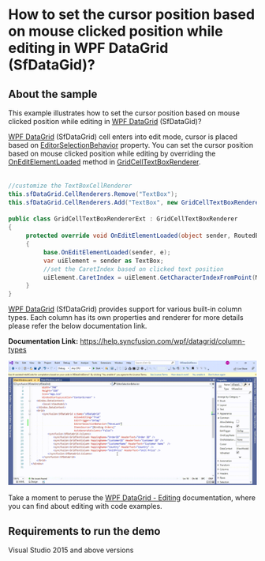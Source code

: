 # How to set the cursor position based on mouse clicked position while editing in WPF DataGrid (SfDataGid)?

## About the sample
This example illustrates how to set the cursor position based on mouse clicked position while editing in [WPF DataGrid](https://www.syncfusion.com/wpf-controls/datagrid) (SfDataGid)? 

[WPF DataGrid](https://www.syncfusion.com/wpf-controls/datagrid) (SfDataGrid) cell enters into edit mode, cursor is placed based on [EditorSelectionBehavior](https://help.syncfusion.com/cr/wpf/Syncfusion.UI.Xaml.Grid.SfGridBase.html#Syncfusion_UI_Xaml_Grid_SfGridBase_EditorSelectionBehavior) property. You can set the cursor position based on mouse clicked position while editing by overriding the [OnEditElementLoaded](https://help.syncfusion.com/cr/wpf/Syncfusion.UI.Xaml.Grid.Cells.GridCellTextBoxRenderer.html#Syncfusion_UI_Xaml_Grid_Cells_GridCellTextBoxRenderer_OnEditElementLoaded_System_Object_System_Windows_RoutedEventArgs_) method in [GridCellTextBoxRenderer](https://help.syncfusion.com/cr/wpf/Syncfusion.UI.Xaml.Grid.Cells.GridCellTextBoxRenderer.html).

```C#

//customize the TextBoxCellRenderer 
this.sfDataGrid.CellRenderers.Remove("TextBox");
this.sfDataGrid.CellRenderers.Add("TextBox", new GridCellTextBoxRendererExt());

public class GridCellTextBoxRendererExt : GridCellTextBoxRenderer
{  
     protected override void OnEditElementLoaded(object sender, RoutedEventArgs e)
     {
          base.OnEditElementLoaded(sender, e);
          var uiElement = sender as TextBox;
          //set the CaretIndex based on clicked text position
          uiElement.CaretIndex = uiElement.GetCharacterIndexFromPoint(Mouse.GetPosition(uiElement), true);
     }
}

```

[WPF DataGrid](https://www.syncfusion.com/wpf-controls/datagrid) (SfDataGrid) provides support for various built-in column types. Each column has its own properties and renderer for more details please refer the below documentation link.

**Documentation Link:** https://help.syncfusion.com/wpf/datagrid/column-types

![Shows the cursor position based on mouse clicked position while editing in SfDataGrid](CursorPostionsetBasedonMousePosition.gif)

Take a moment to peruse the [WPF DataGrid - Editing](https://help.syncfusion.com/wpf/datagrid/editing) documentation, where you can find about editing with code examples.

## Requirements to run the demo
Visual Studio 2015 and above versions

